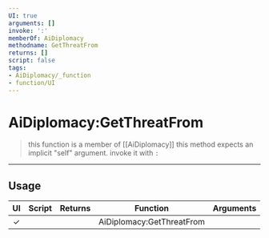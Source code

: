 ```yaml
---
UI: true
arguments: []
invoke: ':'
memberOf: AiDiplomacy
methodname: GetThreatFrom
returns: []
script: false
tags:
- AiDiplomacy/_function
- function/UI
---
```

# AiDiplomacy:GetThreatFrom
> this function is a member of [[AiDiplomacy]]
> this method expects an implicit "self" argument. invoke it with `:`
-----
## Usage
|  UI | Script | Returns | Function | Arguments |
|:---:|:------:|-------:|:--------:|:---------|
|✓| ||AiDiplomacy:GetThreatFrom||
